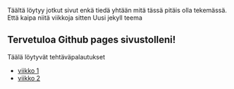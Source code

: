 Täältä löytyy jotkut sivut enkä tiedä yhtään 
mitä tässä pitäis olla tekemässä. 
Että kaipa niitä viikkoja sitten
Uusi jekyll teema
## Tervetuloa Github pages sivustolleni!
Täälä löytyvät tehtäväpalautukset
- [viikko 1](index.html)
- [viikko 2](index.md) 
